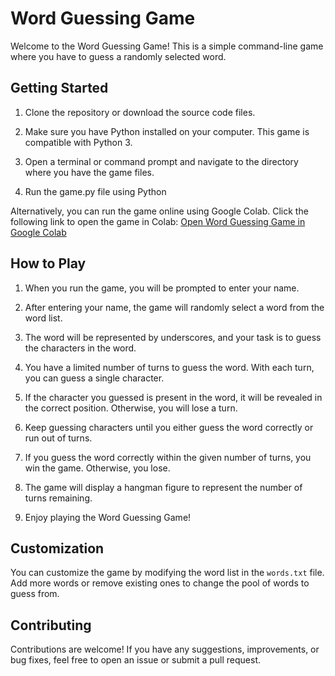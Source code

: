 # Word Guessing Game

Welcome to the Word Guessing Game! This is a simple command-line game where you have to guess a randomly selected word.

## Getting Started

1. Clone the repository or download the source code files.

2. Make sure you have Python installed on your computer. This game is compatible with Python 3.

3. Open a terminal or command prompt and navigate to the directory where you have the game files.

4. Run the game.py file using Python

Alternatively, you can run the game online using Google Colab. Click the following link to open the game in Colab:
[Open Word Guessing Game in Google Colab](https://colab.research.google.com/drive/1p07mvtQDYPmi5fbNHY8i00uvFdcgCX0j#scrollTo=_5mCUv0QOgVS)

## How to Play

1. When you run the game, you will be prompted to enter your name.

2. After entering your name, the game will randomly select a word from the word list.

3. The word will be represented by underscores, and your task is to guess the characters in the word.

4. You have a limited number of turns to guess the word. With each turn, you can guess a single character.

5. If the character you guessed is present in the word, it will be revealed in the correct position. Otherwise, you will lose a turn.

6. Keep guessing characters until you either guess the word correctly or run out of turns.

7. If you guess the word correctly within the given number of turns, you win the game. Otherwise, you lose.

8. The game will display a hangman figure to represent the number of turns remaining.

9. Enjoy playing the Word Guessing Game!

## Customization

You can customize the game by modifying the word list in the `words.txt` file. Add more words or remove existing ones to change the pool of words to guess from.

## Contributing

Contributions are welcome! If you have any suggestions, improvements, or bug fixes, feel free to open an issue or submit a pull request.
